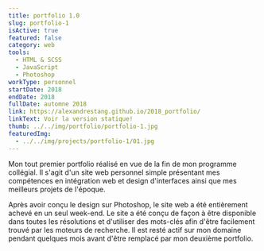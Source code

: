 ```yaml
---
title: portfolio 1.0
slug: portfolio-1
isActive: true
featured: false
category: web
tools:
  - HTML & SCSS
  - JavaScript
  - Photoshop
workType: personnel
startDate: 2018
endDate: 2018
fullDate: automne 2018
link: https://alexandrestang.github.io/2018_portfolio/
linkText: Voir la version statique!
thumb: ../../img/portfolio/portfolio-1.jpg
featuredImg:
  - ../../img/projects/portfolio-1/01.jpg
---
```


Mon tout premier portfolio réalisé en vue de la fin de mon programme
collégial. Il s'agit d'un site web personnel simple présentant mes compétences en intégration web et design d'interfaces
ainsi que mes meilleurs projets de l'époque.

Après avoir
conçu le design sur Photoshop, le site web a été entièrement achevé en un seul week-end. Le site a été conçu de
façon à être disponible dans toutes les résolutions et d'utiliser des mots-clés afin d'être facilement trouvé par les
moteurs de recherche. Il est resté actif sur mon domaine pendant quelques mois avant d'être remplacé par mon deuxième
portfolio.